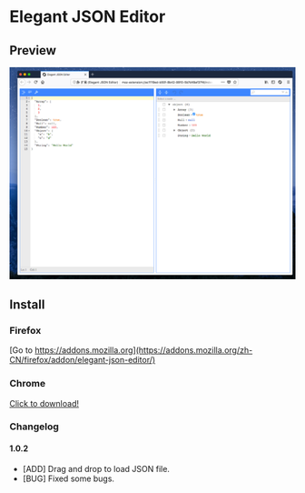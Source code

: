 # Elegant JSON Editor

## Preview
![preivew](https://github.com/webpatch/JSON-Editor-Extension/blob/master/preview/20171123-143428.png?raw=true)

## Install 

### Firefox 
 
[Go to https://addons.mozilla.org](https://addons.mozilla.org/zh-CN/firefox/addon/elegant-json-editor/)

### Chrome

[Click to download!](https://github.com/webpatch/JSON-Editor-Extension/blob/master/dist/JSON-Editor-Extension.crx?raw=true)


### Changelog

#### 1.0.2

* [ADD] Drag and drop to load JSON file.
* [BUG] Fixed some bugs.
